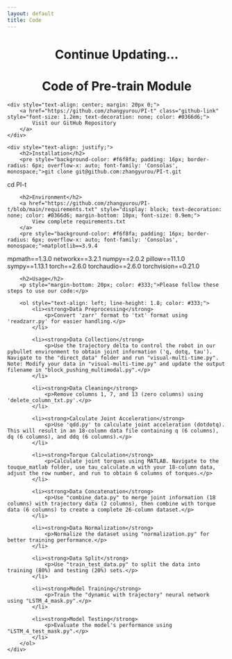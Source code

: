 ```yaml
---
layout: default
title: Code
---
```


<h1 style="text-align: center;">Continue Updating...</h1>

<div style="margin-top: 20px; max-width: 800px; margin: 0 auto;">
    <h1 style="text-align: center;">Code of Pre-train Module</h1>
    
    <div style="text-align: center; margin: 20px 0;">
        <a href="https://github.com/zhangyurou/PI-t" class="github-link" style="font-size: 1.2em; text-decoration: none; color: #0366d6;">
            Visit our GitHub Repository
        </a>
    </div>

    <div style="text-align: justify;">
        <h2>Installation</h2>
        <pre style="background-color: #f6f8fa; padding: 16px; border-radius: 6px; overflow-x: auto; font-family: 'Consolas', monospace;">git clone git@github.com:zhangyurou/PI-t.git
cd PI-t</pre>

        <h2>Environment</h2>
        <a href="https://github.com/zhangyurou/PI-t/blob/main/requirements.txt" style="display: block; text-decoration: none; color: #0366d6; margin-bottom: 10px; font-size: 0.9em;">
            View complete requirements.txt
        </a>
        <pre style="background-color: #f6f8fa; padding: 16px; border-radius: 6px; overflow-x: auto; font-family: 'Consolas', monospace;">matplotlib==3.9.4
mpmath==1.3.0
networkx==3.2.1
numpy==2.0.2
pillow==11.1.0
sympy==1.13.1
torch==2.6.0
torchaudio==2.6.0
torchvision==0.21.0</pre>

        <h2>Usage</h2>
        <p style="margin-bottom: 20px; color: #333;">Please follow these steps to use our code:</p>
        
        <ol style="text-align: left; line-height: 1.8; color: #333;">
            <li><strong>Data Preprocessing</strong>
                <p>Convert 'zarr' format to 'txt' format using 'readzarr.py' for easier handling.</p>
            </li>

            <li><strong>Data Collection</strong>
                <p>Use the trajectory delta to control the robot in our pybullet environment to obtain joint information ('q, dotq, tau'). Navigate to the "direct_data" folder and run "visual-multi-time.py". Note: Modify your data in "visual-multi-time.py" and update the output filename in "block_pushing_multimodal.py".</p>
            </li>

            <li><strong>Data Cleaning</strong>
                <p>Remove columns 1, 7, and 13 (zero columns) using 'delete_column_txt.py'.</p>
            </li>

            <li><strong>Calculate Joint Acceleration</strong>
                <p>Use 'qdd.py' to calculate joint acceleration (dotdotq). This will result in an 18-column data file containing q (6 columns), dq (6 columns), and ddq (6 columns).</p>
            </li>

            <li><strong>Torque Calculation</strong>
                <p>Calculate joint torques using MATLAB. Navigate to the touque_matlab folder, use tau_calculate.m with your 18-column data, adjust the row number, and run to obtain 6 columns of torques.</p>
            </li>

            <li><strong>Data Concatenation</strong>
                <p>Use "combine_data.py" to merge joint information (18 columns) with trajectory data (2 columns), then combine with torque data (6 columns) to create a complete 26-column dataset.</p>
            </li>

            <li><strong>Data Normalization</strong>
                <p>Normalize the dataset using "normalization.py" for better training performance.</p>
            </li>

            <li><strong>Data Split</strong>
                <p>Use "train_test_data.py" to split the data into training (80%) and testing (20%) sets.</p>
            </li>

            <li><strong>Model Training</strong>
                <p>Train the "dynamic with trajectory" neural network using "LSTM_4_mask.py".</p>
            </li>

            <li><strong>Model Testing</strong>
                <p>Evaluate the model's performance using "LSTM_4_test_mask.py".</p>
            </li>
        </ol>
    </div>
</div>